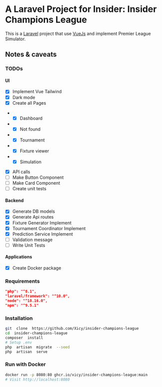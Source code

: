 
#  A Laravel Project for Insider: Insider Champions League

This is a [Laravel](https://laravel.com) project that use [VueJs](https://vuejs.org/) and implement Premier League Simulator.

##  Notes & caveats
  
### TODOs
#### UI
- [x] Implement Vue Tailwind
- [x] Dark mode
- [x] Create all Pages
- - [x] Dashboard
- - [x] Not found
- - [x] Tournament
- - [x] Fixture viewer
- - [x] Simulation
- [x] API calls
- [ ] Make Button Component
- [ ] Make Card Component
- [ ] Create unit tests

#### Backend
- [x] Generate DB models
- [x] Generate Api routes
- [x] Fixture Generator Implement
- [x] Tournament Coordinator Implement
- [x] Prediction Service Implement
- [ ] Validation message
- [ ] Write Unit Tests

#### Applications 
- [x] Create Docker package

###  Requirements

```json
"php": "^8.1",
"laravel/framework": "^10.0",
"node": "^18.16.0",
"npm": "^9.5.1"
```  

###  Installation

```bash
git  clone  https://github.com/Xicy/insider-champions-league
cd  insider-champions-league
composer  install
# Setup .env
php  artisan  migrate  --seed
php  artisan  serve
```

### Run with Docker

```bash
docker run -p 8080:80 ghcr.io/xicy/insider-champions-league:main
# Visit http://localhost:8080
```
